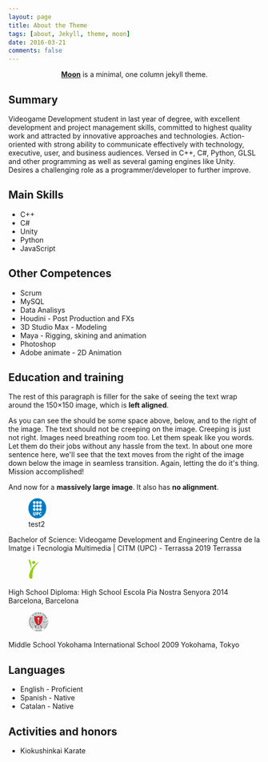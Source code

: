 ```yaml
---
layout: page
title: About the Theme
tags: [about, Jekyll, theme, moon]
date: 2016-03-21
comments: false
---
```

    
<center><a href="http://taylantatli.github.io/Moon"><b>Moon</b></a> is a minimal, one column jekyll theme.</center>

## Summary
Videogame Development student in last year of degree, with excellent development and project management skills, committed to highest quality work and attracted by innovative approaches and technologies. Action-oriented with strong ability to communicate effectively with technology, executive, user, and business audiences.
Versed in C++, C#, Python, GLSL and other programming as well as several gaming engines like Unity. Desires a challenging role as a programmer/developer to further improve.

## Main Skills
* C++
* C#
* Unity
* Python
* JavaScript

## Other Competences
* Scrum
* MySQL
* Data Analisys
* Houdini - Post Production and FXs
* 3D Studio Max - Modeling
* Maya - Rigging, skining and animation
* Photoshop
* Adobe animate - 2D Animation

## Education and training

The rest of this paragraph is filler for the sake of seeing the text wrap around the 150×150 image, which is **left aligned**.

As you can see the should be some space above, below, and to the right of the image. The text should not be creeping on the image. Creeping is just not right. Images need breathing room too. Let them speak like you words. Let them do their jobs without any hassle from the text. In about one more sentence here, we'll see that the text moves from the right of the image down below the image in seamless transition. Again, letting the do it's thing. Mission accomplished!

And now for a **massively large image**. It also has **no alignment**.

<figure style="width: 40px" class="align-left">
  <img src="../assets/img/UPC.png" alt="" height="40" width="40">
  <figcaption>test2</figcaption>
</figure>

Bachelor of Science: Videogame Development and Engineering
Centre de la Imatge i Tecnologia Multimedia | CITM (UPC) - Terrassa 2019
Terrassa

<figure class="third">
	<a href="../assets/img/PIA.jpg"><img src="../assets/img/PIA.jpg" height="40" width="23"></a>
</figure>
High School Diploma: High School
Escola Pia Nostra Senyora 2014
Barcelona, Barcelona

<figure class="third">
	<a href="../assets/img/YIS.jpeg"><img src="../assets/img/YIS.jpeg" height="40" width="40" ></a>
</figure>
Middle School
Yokohama International School 2009
Yokohama, Tokyo

## Languages
* English - Proficient
* Spanish - Native
* Catalan - Native

## Activities and honors
* Kiokushinkai Karate
